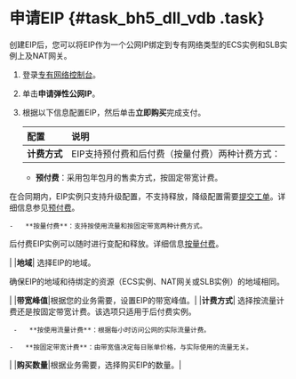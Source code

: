 # 申请EIP {#task_bh5_dll_vdb .task}

创建EIP后，您可以将EIP作为一个公网IP绑定到专有网络类型的ECS实例和SLB实例上及NAT网关。

1.  登录[专有网络控制台](https://vpcnext.aliyun.console.com)。 
2.  单击**申请弹性公网IP**。 
3.  根据以下信息配置EIP，然后单击**立即购买**完成支付。 

    |配置|说明|
    |:-|:-|
    |**计费方式**| EIP支持预付费和后付费（按量付费）两种计费方式：

    -   **预付费**：采用包年包月的售卖方式，按固定带宽计费。

在合同期内，EIP实例只支持升级配置，不支持释放，降级配置需要[提交工单](https://workorder.console.aliyun.com/console.htm#/ticket/add?productCode=vpc&commonQuestionId=309&isSmart=true)。详细信息参见[预付费](../../../../cn.zh-CN/产品定价/预付费.md#)。

    -   **按量付费**：支持按使用流量和按固定带宽两种计费方式。

后付费EIP实例可以随时进行变配和释放。详细信息[按量付费](../../../../cn.zh-CN/产品定价/按量付费.md#)。

 |
    |**地域**| 选择EIP的地域。

 确保EIP的地域和待绑定的资源（ECS实例、NAT网关或SLB实例）的地域相同。

 |
    |**带宽峰值**|根据您的业务需要，设置EIP的带宽峰值。|
    |**计费方式**| 选择按流量计费还是按固定带宽计费。该选项只适用于后付费实例。

     -   **按使用流量计费**：根据每小时访问公网的实际流量计费。

    -   **按固定带宽计费**：由带宽值决定每日账单价格，与实际使用的流量无关。

 |
    |**购买数量**|根据业务需要，选择购买EIP的数量。|


